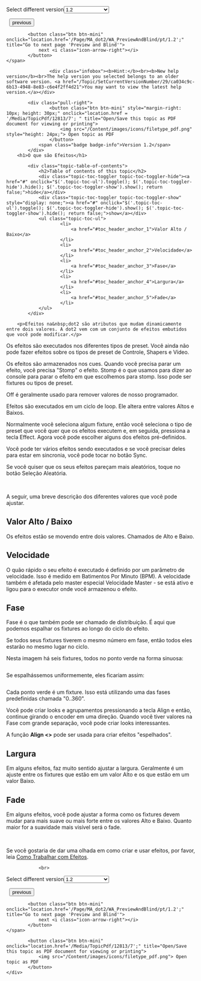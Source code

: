 
<div class="topic-navigation">

<div class="pull-right">
	<span class="pull-left">


<div class="pull-left">
<form action="/Topic/SetCurrentVersionNumber" class="form-inline" id="frmTagSelector" method="post">	<span class="form-mini">
		<div class="input-prepend"><span class="add-on">Select different version</span><select autocomplete="off" id="versionNumberId" name="versionNumberId" onchange="$(this).closest('#frmTagSelector').submit();" style="width: 120px;"><option value="">- latest -</option>
<option value="3">1.1</option>
<option selected="selected" value="7">1.2</option>
<option value="12">1.3</option>
<option value="16">1.5</option>
<option value="29">1.9</option>
</select></div>
		<input data-val="true" data-val-number="The field Int32 must be a number." data-val-required="The Int32 field is required." id="ProductId" name="ProductId" type="hidden" value="7">
		<input id="CurrentGuid" name="CurrentGuid" type="hidden" value="ca034c9c-6b13-4948-8e83-c6e4f2ff4d21">
	</span>
</form></div>&nbsp;	</span>
	<span class="pull-right" style="white-space: nowrap;">
			<button class="btn btn-mini" onclick="location.href='/Page/MA_dot2/WI_Chasers/pt/1.2'; " title="Go to previous page 'Chasers'">
				<i class="icon-arrow-left"></i> previous
			</button>

			<button class="btn btn-mini" onclick="location.href='/Page/MA_dot2/WA_PreviewAndBlind/pt/1.2';" title="Go to next page 'Preview and Blind'">
				next <i class="icon-arrow-right"></i> 
			</button>
	</span>
</div>
<div class="clear-fix" style="margin-bottom: 10px"></div>
</div>

					<div class="infobox"><b>Hint:</b><br><b>New help version</b><br>The help version you selected belongs to an older software version. <a href="/Topic/SetCurrentVersionNumber/29/ca034c9c-6b13-4948-8e83-c6e4f2ff4d21">You may want to view the latest help version.</a></div>

			<div class="pull-right">
					<button class="btn btn-mini" style="margin-right: 10px; height: 30px;" onclick="location.href = '/Media/TopicPdf/12813/7'; " title="Open/Save this topic as PDF document for viewing or printing">
						<img src="/Content/images/icons/filetype_pdf.png" style="height: 24px;"> Open topic as PDF
					</button>
				<span class="badge badge-info">Version 1.2</span>
			</div>
		<h1>O que são Efeitos</h1>

			<div class="topic-table-of-contents">
				<h2>Table of contents of this topic</h2>
				<div class="topic-toc-toggler topic-toc-toggler-hide"><a href="#" onclick="$('.topic-toc-ul').toggle(); $('.topic-toc-toggler-hide').hide(); $('.topic-toc-toggler-show').show(); return false;">hide</a></div>
				<div class="topic-toc-toggler topic-toc-toggler-show" style="display: none;"><a href="#" onclick="$('.topic-toc-ul').toggle(); $('.topic-toc-toggler-hide').show(); $('.topic-toc-toggler-show').hide(); return false;">show</a></div>
				<ul class="topic-toc-ul">
						<li>
							<a href="#toc_header_anchor_1">Valor Alto / Baixo</a>
						</li>
						<li>
							<a href="#toc_header_anchor_2">Velocidade</a>
						</li>
						<li>
							<a href="#toc_header_anchor_3">Fase</a>
						</li>
						<li>
							<a href="#toc_header_anchor_4">Largura</a>
						</li>
						<li>
							<a href="#toc_header_anchor_5">Fade</a>
						</li>
				</ul>
			</div>

		<p>Efeitos na&nbsp;dot2 são atributos que mudam dinamicamente entre dois valores. A dot2 vem com um conjunto de efeitos embutidos que você pode modificar.</p>

<p>Os efeitos são executados nos diferentes tipos de preset. Você ainda não pode fazer efeitos sobre os tipos de preset&nbsp;de Controle, Shapers e Vídeo.</p>

<p>Os efeitos são armazenados nos cues. Quando você precisa parar um efeito, você precisa "Stomp" o efeito. Stomp é o que usamos para dizer ao console para parar o efeito em que escolhemos para stomp. Isso pode ser fixtures&nbsp;ou tipos de preset.</p>

<p>Off é geralmente usado para remover valores de nosso programador.</p>

<p>Efeitos são executados em um ciclo de&nbsp;loop. Ele altera entre valores Altos e Baixos.</p>

<p>Normalmente você seleciona algum fixture, então você seleciona o tipo de preset que você quer que os efeitos executem e, em seguida, pressiona a tecla <span class="hardkey">Effect</span>. Agora você pode escolher alguns dos efeitos pré-definidos.</p>

<p>Você pode ter vários efeitos sendo executados e se você precisar deles para estar em sincronia, você pode tocar no botão <span class="softkey">Sync</span>.</p>

<p>Se você quiser que os seus efeitos pareçam mais aleatórios, toque no botão&nbsp;<span class="softkey">Seleção Aleatória</span>.</p>

<p>&nbsp;</p>

<p>A seguir, uma breve descrição dos diferentes valores que você pode ajustar.</p>

<a name="toc_header_anchor_1" id="toc_header_anchor_1" class="topic-toc-item"></a><h2>Valor Alto / Baixo</h2>

<p>Os efeitos estão se movendo entre dois valores. Chamados de Alto e Baixo.</p>

<a name="toc_header_anchor_2" id="toc_header_anchor_2" class="topic-toc-item"></a><h2>Velocidade</h2>

<p>O quão rápido o seu efeito é executado é definido por um parâmetro de velocidade. Isso é medido em Batimentos Por Minuto (BPM).&nbsp;A velocidade também é afetada pelo master especial Velocidade Master - se está ativo e ligou para o executor onde você armazenou o efeito.</p>

<a name="toc_header_anchor_3" id="toc_header_anchor_3" class="topic-toc-item"></a><h2>Fase</h2>

<p>Fase é o que também pode ser chamado de distribuição. É aqui que podemos espalhar os fixtures&nbsp;ao longo do ciclo do efeito.</p>

<p>Se todos seus fixtures tiverem o mesmo número em fase, então todos eles estarão no mesmo lugar no ciclo.</p>

<p>Nesta imagem há seis fixtures, todos no ponto verde na forma sinuosa:</p>

<p><img alt="" src="/Media/Image/WI_Effect_Phase_01_1-0.png"></p>

<p>Se espalhássemos&nbsp;uniformemente, eles ficariam assim:</p>

<p><img alt="" src="/Media/Image/WI_Effect_Phase_02_1-0.png"></p>

<p>Cada ponto verde é um fixture. Isso está utilizando uma das fases predefinidas chamada "0..360".</p>

<p>Você pode criar looks&nbsp;e agrupamentos pressionando a tecla <span class="hardkey">Align</span> e então, continue girando o encoder em uma direção. Quando você tiver valores na Fase com grande separação, você pode criar looks interessantes.</p>

<p>A função <strong>Align &lt;&gt;</strong> pode ser usada para criar efeitos "espelhados".</p>

<a name="toc_header_anchor_4" id="toc_header_anchor_4" class="topic-toc-item"></a><h2>Largura</h2>

<p>Em alguns efeitos, faz muito sentido ajustar a largura. Geralmente é um ajuste entre os fixtures que estão em um valor Alto e os que estão em um valor Baixo.</p>

<a name="toc_header_anchor_5" id="toc_header_anchor_5" class="topic-toc-item"></a><h2>Fade</h2>

<p>Em alguns efeitos, você pode ajustar a forma como os fixtures&nbsp;devem mudar para mais suave ou mais forte entre os valores Alto e Baixo. Quanto maior for a suavidade mais visível será o fade.</p>

<p>&nbsp;</p>

<p>Se você gostaria de dar uma olhada em como criar e usar efeitos, por favor, leia&nbsp;<a href="/Topic/2457c63d-dd11-4171-b366-db5a6453f23d">Como Trabalhar com Efeitos</a>.</p>


				<br>
<div class="topic-navigation">

<div class="pull-right">
	<span class="pull-left">


<div class="pull-left">
<form action="/Topic/SetCurrentVersionNumber" class="form-inline" id="frmTagSelector" method="post">	<span class="form-mini">
		<div class="input-prepend"><span class="add-on">Select different version</span><select autocomplete="off" id="versionNumberId" name="versionNumberId" onchange="$(this).closest('#frmTagSelector').submit();" style="width: 120px;"><option value="">- latest -</option>
<option value="3">1.1</option>
<option selected="selected" value="7">1.2</option>
<option value="12">1.3</option>
<option value="16">1.5</option>
<option value="29">1.9</option>
</select></div>
		<input data-val="true" data-val-number="The field Int32 must be a number." data-val-required="The Int32 field is required." id="ProductId" name="ProductId" type="hidden" value="7">
		<input id="CurrentGuid" name="CurrentGuid" type="hidden" value="ca034c9c-6b13-4948-8e83-c6e4f2ff4d21">
	</span>
</form></div>&nbsp;	</span>
	<span class="pull-right" style="white-space: nowrap;">
			<button class="btn btn-mini" onclick="location.href='/Page/MA_dot2/WI_Chasers/pt/1.2'; " title="Go to previous page 'Chasers'">
				<i class="icon-arrow-left"></i> previous
			</button>

			<button class="btn btn-mini" onclick="location.href='/Page/MA_dot2/WA_PreviewAndBlind/pt/1.2';" title="Go to next page 'Preview and Blind'">
				next <i class="icon-arrow-right"></i> 
			</button>
	</span>
</div>
	<div class="clear-fix"></div>
	<div class="pull-right">
	
			<button class="btn btn-mini" onclick="location.href='/Media/TopicPdf/12813/7';" title="Open/Save this topic as PDF document for viewing or printing">
				<img src="/Content/images/icons/filetype_pdf.png"> Open topic as PDF
			</button>
	</div>
<div class="clear-fix" style="margin-bottom: 10px"></div>
</div>

	